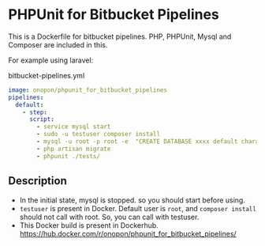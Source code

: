 PHPUnit for Bitbucket Pipelines
====

This is a Dockerfile for bitbucket pipelines.
PHP, PHPUnit, Mysql and Composer are included in this.

For example using laravel:

bitbucket-pipelines.yml

```yml
image: onopon/phpunit_for_bitbucket_pipelines
pipelines:
  default:
    - step:
      script:
        - service mysql start
        - sudo -u testuser composer install
        - mysql -u root -p root -e  "CREATE DATABASE xxxx default character set utf8";
        - php artisan migrate
        - phpunit ./tests/
```

## Description

* In the initial state, mysql is stopped. so you should start before using.
* `testuser` is present in Docker. Default user is `root`, and `composer install` should not call with root. So, you can call with testuser.
* This Docker build is present in Dockerhub. https://hub.docker.com/r/onopon/phpunit_for_bitbucket_pipelines/
